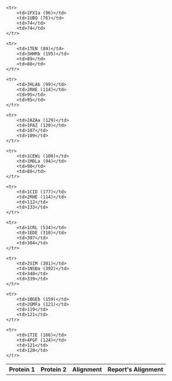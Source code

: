 
<table>
    <tr>
        <th>Protein 1</th>
        <th>Protein 2</th>
        <th>Alignment</th>
        <th>Report's Alignment</th>
    </tr>

    <tr>
        <td>1FXIa (96)</td>
        <td>1UBQ (76)</td>
        <td>74</td>
        <td>74</td>
    </tr>
    
    <tr>
        <td>1TEN (89)</td>
        <td>3HHRb (195)</td>
        <td>89</td>
        <td>88</td>
    </tr>
    
    <tr>
        <td>3HLAb (99)</td>
        <td>2RHE (114)</td>
        <td>95</td>
        <td>95</td>
    </tr>
    
    <tr>
        <td>2AZAa (129)</td>
        <td>1PAZ (120)</td>
        <td>107</td>
        <td>109</td>
    </tr>
    
    <tr>
        <td>1CEWi (108)</td>
        <td>1MOLa (94)</td>
        <td>90</td>
        <td>88</td>
    </tr>
    
    <tr>
        <td>1CID (177)</td>
        <td>2RHE (114)</td>
        <td>112</td>
        <td>133</td>
    </tr>
    
    <tr>
        <td>1CRL (534)</td>
        <td>1EDE (310)</td>
        <td>307</td>
        <td>304</td>
    </tr>
    
    <tr>
        <td>2SIM (381)</td>
        <td>1NSBa (392)</td>
        <td>348</td>
        <td>339</td>
    </tr>
    
    <tr>
        <td>1BGEb (159)</td>
        <td>2GMFa (121)</td>
        <td>119</td>
        <td>121</td>
    </tr>
    
    <tr>
        <td>1TIE (166)</td>
        <td>4FGF (124)</td>
        <td>121</td>
        <td>120</td>
    </tr>
    
</table>
